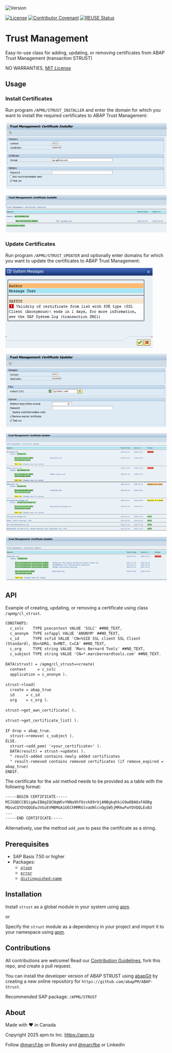 ![Version](https://img.shields.io/endpoint?url=https://shield.abappm.com/github/abapPM/ABAP-Strust/src/%2523apmg%2523cl_strust.clas.abap/c_version&label=Version&color=blue)

[![License](https://img.shields.io/github/license/abapPM/ABAP-Strust?label=License&color=success)](LICENSE)
[![Contributor Covenant](https://img.shields.io/badge/Contributor%20Covenant-2.1-4baaaa.svg?color=success)](https://github.com/abapPM/.github/blob/main/CODE_OF_CONDUCT.md)
[![REUSE Status](https://api.reuse.software/badge/github.com/abapPM/ABAP-Strust)](https://api.reuse.software/info/github.com/abapPM/ABAP-Strust)

# Trust Management

Easy-to-use class for adding, updating, or removing certificates from ABAP Trust Management (transaction STRUST)

NO WARRANTIES, [MIT License](LICENSE)

## Usage

### Install Certificates

Run program `/APMG/STRUST_INSTALLER` and enter the domain for which you want to install the required certificates to ABAP Trust Management:

![Installer Selection-Screen](https://github.com/abapPM/ABAP-Strust/raw/main/img/installer-1.png)

![Installer Result](https://github.com/abapPM/ABAP-Strust/raw/main/img/installer-2.png)

### Update Certificates

Run program `/APMG/STRUST_UPDATER` and optionally enter domains for which you want to update the certificates to ABAP Trust Management:

![Updater Selection-Screen](https://github.com/abapPM/ABAP-Strust/raw/main/img/updater-1.png)

![Updater Result](https://github.com/abapPM/ABAP-Strust/raw/main/img/updater-2.png)

![Updater Result](https://github.com/abapPM/ABAP-Strust/raw/main/img/updater-3.png)

![Updater Result with Root Intermediate Certificates](https://github.com/abapPM/ABAP-Strust/raw/main/img/updater-4.png)

## API

Example of creating, updating, or removing a certificate using class `/apmg/cl_strust`.

```abap
CONSTANTS:
  c_sslc    TYPE psecontext VALUE 'SSLC' ##NO_TEXT,
  c_anonym  TYPE ssfappl VALUE 'ANONYM' ##NO_TEXT,
  c_id      TYPE ssfid VALUE 'CN=%SID SSL client SSL Client (Standard), OU=%ORG, O=MBT, C=CA' ##NO_TEXT,
  c_org     TYPE string VALUE 'Marc Bernard Tools' ##NO_TEXT,
  c_subject TYPE string VALUE 'CN=*.marcbernardtools.com' ##NO_TEXT.

DATA(strust) = /apmg/cl_strust=>create(
  context     = c_sslc
  application = c_anonym ).

strust->load(
  create = abap_true
  id     = c_id
  org    = c_org ).

strust->get_own_certificate( ).

strust->get_certificate_list( ).

IF drop = abap_true.
  strust->remove( c_subject ).
ELSE.
  strust->add_pem( '<your_certificate>' ).
  DATA(result) = strust->update( ).
  " result-added contains newly added certificates
  " result-removed contains removed certificates (if remove_expired = abap_true)
ENDIF.
```

The certificate for the `add` method needs to be provided as a table with the following format:

```txt
-----BEGIN CERTIFICATE-----
MIIGQDCCBSigAwIBAgIQCNqWSvYNNa9hfOzsk89rUjANBgkqhkiG9w0BAQsFADBg
MQswCQYDVQQGEwJVUzEVMBMGA1UEChMMRGlnaUNlcnQgSW5jMRkwFwYDVQQLExB3
...
-----END CERTIFICATE-----
```

Alternatively, use the method `add_pem` to pass the certificate as a string.

## Prerequisites

- SAP Basis 7.50 or higher
- Packages:
  - [`ajson`](https://github.com/sbcgua/ajson)
  - [`error`](https://github.com/abapPM/ABAP-Error)
  - [`distinguished-name`](https://github.com/abapPM/ABAP-Distinguished-Name)

## Installation

Install `strust` as a global module in your system using [apm](https://abappm.com).

or

Specify the `strust` module as a dependency in your project and import it to your namespace using [apm](https://abappm.com).

## Contributions

All contributions are welcome! Read our [Contribution Guidelines](https://github.com/abapPM/ABAP-Strust/blob/main/CONTRIBUTING.md), fork this repo, and create a pull request.

You can install the developer version of ABAP STRUST using [abapGit](https://github.com/abapGit/abapGit) by creating a new online repository for `https://github.com/abapPM/ABAP-Strust`.

Recommended SAP package: `/APMG/STRUST`

## About

Made with ❤ in Canada

Copyright 2025 apm.to Inc. <https://apm.to>

Follow [@marcf.be](https://bsky.app/profile/marcf.be) on Bluesky and [@marcfbe](https://linkedin.com/in/marcfbe) or LinkedIn
